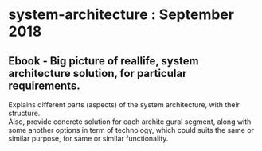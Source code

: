 # system-architecture : September 2018
## Ebook - Big picture of reallife, system architecture solution, for particular requirements.<br />
Explains different parts (aspects) of the system architecture, with their structure.<br />
Also, provide concrete solution for each archite gural segment, along with some another options in term of technology, which could suits the same or similar purpose, for same or similar functionality.

